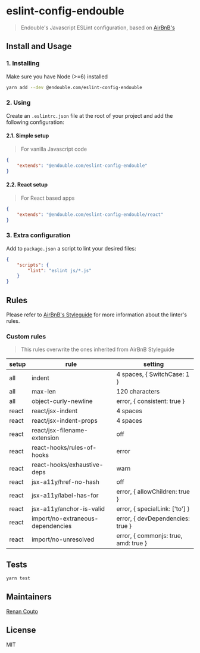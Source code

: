 # eslint-config-endouble
> Endouble's Javascript ESLint configuration, based on [AirBnB's](https://github.com/airbnb/javascript)

## Install and Usage

### 1. Installing
Make sure you have Node (>=6) installed

```bash
yarn add --dev @endouble.com/eslint-config-endouble
```

### 2. Using
Create an `.eslintrc.json` file at the root of your project and add the following configuration:

#### 2.1. Simple setup
> For vanilla Javascript code

```json
{
    "extends": "@endouble.com/eslint-config-endouble"
}
```

#### 2.2. React setup
> For React based apps

```json
{
    "extends": "@endouble.com/eslint-config-endouble/react"
}
```

### 3. Extra configuration
Add to `package.json` a script to lint your desired files:

```json
{
    "scripts": {
        "lint": "eslint js/*.js"
    }
}
```

## Rules
Please refer to [AirBnB's Styleguide](https://github.com/airbnb/javascript) for more information about the linter's
rules.

### Custom rules
> This rules overwrite the ones inherited from AirBnB Styleguide

| setup | rule | setting |
|-------|------|---------|
| all | indent | 4 spaces, { SwitchCase: 1 } |
| all | max-len | 120 characters |
| all | object-curly-newline | error, { consistent: true } |
| react | react/jsx-indent | 4 spaces |
| react | react/jsx-indent-props | 4 spaces |
| react | react/jsx-filename-extension | off |
| react | react-hooks/rules-of-hooks | error |
| react | react-hooks/exhaustive-deps | warn |
| react | jsx-a11y/href-no-hash | off |
| react | jsx-a11y/label-has-for | error, { allowChildren: true } |
| react | jsx-a11y/anchor-is-valid | error, { specialLink: ['to'] } |
| react | import/no-extraneous-dependencies | error, { devDependencies: true } |
| react | import/no-unresolved | error, { commonjs: true, amd: true } |

## Tests
```bash
yarn test
```

## Maintainers
[Renan Couto](https://github.com/renancouto)

## License
MIT
